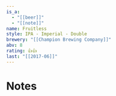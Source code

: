 ```yaml
---
is_a:
  - "[[beer]]"
  - "[[note]]"
name: Fruitless
style: IPA - Imperial - Double
brewery: "[[Champion Brewing Company]]"
abv: 8
rating: 👍👍
last: "[[2017-06]]"
---
```

# Notes

